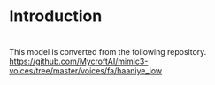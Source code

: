 # Introduction
#
This model is converted from the following repository.
https://github.com/MycroftAI/mimic3-voices/tree/master/voices/fa/haaniye_low
